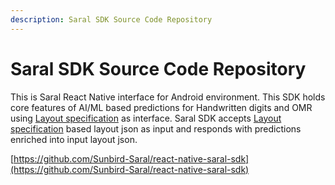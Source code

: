 ```yaml
---
description: Saral SDK Source Code Repository
---
```


# Saral SDK Source Code Repository

This is Saral React Native interface for Android environment. This SDK holds core features of AI/ML based predictions for Handwritten digits and OMR using [Layout specification](../specifications/layout-specification.md) as interface. Saral SDK accepts [Layout specification](../specifications/layout-specification.md) based layout json as input and responds with predictions enriched into input layout json.

[https://github.com/Sunbird-Saral/react-native-saral-sdk](https://github.com/Sunbird-Saral/react-native-saral-sdk)

